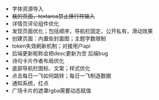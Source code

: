 - 字体资源导入
- ~~我的页面，textarea禁止换行符输入~~
- 详情页评论组件优化
- 发现页面优化；包括顺序，导航栏固定，公开私有，滑动效果
- 创建页面：内置些封面图；主题字数限制
- token失效刷新机制；对接用户api
- 后端更新昵称会把desc更新为空 后端bug
- 诗句卡片作者布局优化
- 底部导航栏图标、文案；样式优化
- 点击每日一飞如何跳转；每日一飞制造数据
- 通知系统，红点
- 广场卡片的遮罩rgba需要动态赋值
